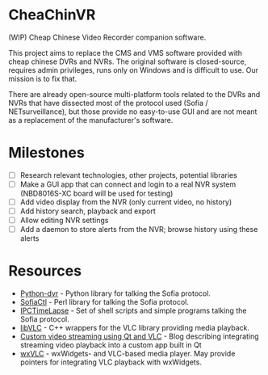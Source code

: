 # CheaChinVR
(WIP) Cheap Chinese Video Recorder companion software.

This project aims to replace the CMS and VMS software provided with cheap chinese DVRs and NVRs. The original software is closed-source, requires admin privileges, runs only on Windows and is difficult to use. Our mission is to fix that.

There are already open-source multi-platform tools related to the DVRs and NVRs that have dissected most of the protocol used (Sofia / NETsurveillance), but those provide no easy-to-use GUI and are not meant as a replacement of the manufacturer's software.

# Milestones
- [ ] Research relevant technologies, other projects, potential libraries
- [ ] Make a GUI app that can connect and login to a real NVR system (NBD8016S-XC board will be used for testing)
- [ ] Add video display from the NVR (only current video, no history)
- [ ] Add history search, playback and export
- [ ] Allow editing NVR settings
- [ ] Add a daemon to store alerts from the NVR; browse history using these alerts

# Resources
- [Python-dvr](https://github.com/madmaxoft/python-dvr) - Python library for talking the Sofia protocol.
- [SofiaCtl](https://github.com/madmaxoft/sofiactl) - Perl library for talking the Sofia protocol.
- [IPCTimeLapse](https://github.com/charmyin/IPCTimeLapse) - Set of shell scripts and simple programs talking the Sofia protocol.
- [libVLC](https://github.com/videolan/libvlcpp) - C++ wrappers for the VLC library providing media playback.
- [Custom video streaming using Qt and VLC](http://derekmolloy.ie/custom-video-streaming-player-using-libvlc-and-qt/) - Blog describing integrating streaming video playback into a custom app built in Qt
- [wxVLC](https://github.com/tomay3000/wxVLC) - wxWidgets- and VLC-based media player. May provide pointers for integrating VLC playback with wxWidgets.
